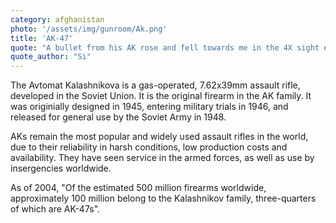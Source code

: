 ```yaml
---
category: afghanistan
photo: '/assets/img/gunroom/Ak.png'
title: 'AK-47'
quote: "A bullet from his AK rose and fell towards me in the 4X sight even as I was tracking left."
quote_author: "Si"
---
```


The Avtomat Kalashnikova is a gas-operated, 7.62x39mm assault rifle, developed in the Soviet Union. It is the original firearm in the AK family. It was originially designed in 1945, entering military trials in 1946, and released for general use by the Soviet Army in 1948. 

AKs remain the most popular and widely used assault rifles in the world, due to their reliability in harsh conditions, low production costs and availability. They have seen service in the armed forces, as well as use by insergencies worldwide. 

As of 2004, "Of the estimated 500 million firearms worldwide, approximately 100 million belong to the Kalashnikov family, three-quarters of which are AK-47s".
